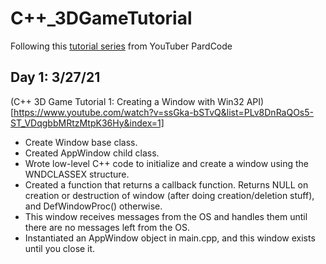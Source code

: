 # C++_3DGameTutorial
Following this [tutorial series](https://www.youtube.com/watch?v=ssGka-bSTvQ&amp;list=PLv8DnRaQOs5-ST_VDqgbbMRtzMtpK36Hy&amp;index=1) from YouTuber PardCode 

## Day 1: 3/27/21 
(C++ 3D Game Tutorial 1: Creating a Window with Win32 API)[https://www.youtube.com/watch?v=ssGka-bSTvQ&list=PLv8DnRaQOs5-ST_VDqgbbMRtzMtpK36Hy&index=1]
* Create Window base class.
* Created AppWindow child class.
* Wrote low-level C++ code to initialize and create a window using the WNDCLASSEX structure.
* Created a function that returns a callback function. Returns NULL on creation or destruction of window (after doing creation/deletion stuff), and DefWindowProc() otherwise.
* This window receives messages from the OS and handles them until there are no messages left from the OS.
* Instantiated an AppWindow object in main.cpp, and this window exists until you close it.
